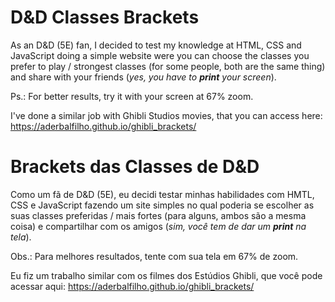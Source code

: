 # D&D Classes Brackets
As an D&D (5E) fan, I decided to test my knowledge at HTML, CSS and JavaScript doing a simple website were you can choose the classes you prefer to play / strongest classes (for some people, both are the same thing) and share with your friends (*yes, you have to **print** your screen*).

Ps.: For better results, try it with your screen at 67% zoom.

I've done a similar job with Ghibli Studios movies, that you can access here: https://aderbalfilho.github.io/ghibli_brackets/

# Brackets das Classes de D&D
Como um fã de D&D (5E), eu decidi testar minhas habilidades com HMTL, CSS e JavaScript fazendo um site simples no qual poderia se escolher as suas classes preferidas / mais fortes (para alguns, ambos são a mesma coisa) e compartilhar com os amigos (*sim, você tem de dar um **print** na tela*).

Obs.: Para melhores resultados, tente com sua tela em 67% de zoom.

Eu fiz um trabalho similar com os filmes dos Estúdios Ghibli, que você pode acessar aqui: https://aderbalfilho.github.io/ghibli_brackets/
